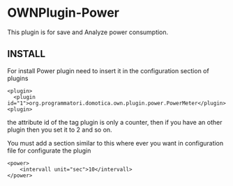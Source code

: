 OWNPlugin-Power
================
This plugin is for save and Analyze power consumption.

INSTALL
-------

For install Power plugin need to insert it in the configuration section of plugins

```
<plugin>
  <plugin id="1">org.programmatori.domotica.own.plugin.power.PowerMeter</plugin>
<plugin>
```

the attribute id of the tag plugin is only a counter, then if you have an other plugin then you set it to 2 and so on.

You must add a section similar to this where ever you want in configuration file for configurate the plugin
```
<power>
	<intervall unit="sec">10</intervall>
</power>
```

